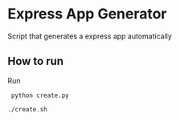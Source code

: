 # Express App Generator

Script that generates a express app automatically

## How to run

Run

```
 python create.py
```
```
./create.sh
```
